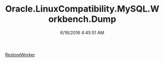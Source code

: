 ﻿---
title: Oracle.LinuxCompatibility.MySQL.Workbench.Dump
date: 6/16/2016 4:45:51 AM
---

[RestoreWorker](T-Oracle.LinuxCompatibility.MySQL.Workbench.Dump.RestoreWorker.html)
